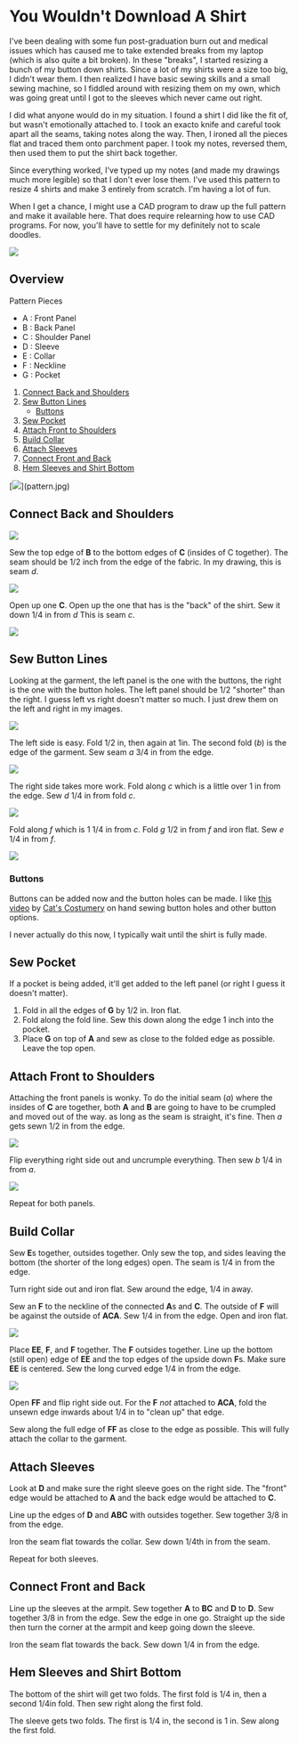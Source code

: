 # You Wouldn't Download A Shirt

I've been dealing with some fun post-graduation burn out and medical issues
which has caused me to take extended breaks from my laptop (which is also quite
a bit broken). In these "breaks", I started resizing a bunch of my button down
shirts. Since a lot of my shirts were a size too big, I didn't wear them. I then
realized I have basic sewing skills and a small sewing machine, so I fiddled
around with resizing them on my own, which was going great until I got to the
sleeves which never came out right.

I did what anyone would do in my situation. I found a shirt I did like the fit
of, but wasn't emotionally attached to. I took an exacto knife and careful took
apart all the seams, taking notes along the way. Then, I ironed all the pieces
flat and traced them onto parchment paper. I took my notes, reversed them, then
used them to put the shirt back together.

Since everything worked, I've typed up my notes (and made my drawings much more
legible) so that I don't ever lose them. I've used this pattern to resize 4
shirts and make 3 entirely from scratch. I'm having a lot of fun.

When I get a chance, I might use a CAD program to draw up the full pattern and
make it available here. That does require relearning how to use CAD programs.
For now, you'll have to settle for my definitely not to scale doodles.

<img src="youwouldntdownloadashirt.png">

## Overview

<div class="minipages">
<div class="half">
Pattern Pieces

- A : Front Panel
- B : Back Panel
- C : Shoulder Panel
- D : Sleeve
- E : Collar
- F : Neckline
- G : Pocket

1. [Connect Back and Shoulders](#connect-back-and-shoulders)
2. [Sew Button Lines](#sew-button-lines)
	- [Buttons](#buttons)
3. [Sew Pocket](#sew-pocket)
3. [Attach Front to Shoulders](#attach-front-to-shoulders)
4. [Build Collar](#build-collar)
5. [Attach Sleeves](#attach-sleeves)
6. [Connect Front and Back](#connect-front-and-back)
7. [Hem Sleeves and Shirt Bottom](#hem-sleeves-and-shirt-bottom)
</div>
[<img class="half" src="pattern.jpg">](pattern.jpg)
</div>


## Connect Back and Shoulders

[<img src="shoulders.jpg">](shoulders.jpg)

Sew the top edge of **B** to the bottom edges of **C** (insides of C together).
The seam should be 1/2 inch from the edge of the fabric. In my drawing, this is
seam _d_.

[<img class="half" src="backshouldersA.jpg">](backshouldersA.jpg)

Open up one **C**. Open up the one that has is the "back" of the shirt. Sew it
down 1/4 in from _d_ This is seam _c_.

[<img class="half" src="backshouldersB.jpg">](backshouldersB.jpg)


## Sew Button Lines

Looking at the garment, the left panel is the one with the buttons, the right is
the one with the button holes. The left panel should be 1/2 "shorter" than the
right. I guess left vs right doesn't matter so much. I just drew them on the left
and right in my images.

[<img src="buttons.jpg">](buttons.jpg)

The left side is easy. Fold 1/2 in, then again at 1in. The second fold (_b_) is
the edge of the garment. Sew seam _a_ 3/4 in from the edge.

[<img class="half" src="buttonsLC.jpg">](buttonsLC.jpg)

The right side takes more work. Fold along _c_ which is a little over 1 in from
the edge. Sew _d_ 1/4 in from fold _c_.

[<img class="half" src="buttonsRC.jpg">](buttonsRC.jpg)

Fold along _f_ which is 1 1/4 in from _c_. Fold _g_  1/2 in from _f_ and iron
flat. Sew _e_ 1/4 in from _f_.

[<img class="half" src="buttonsRD.jpg">](buttonsRD.jpg)

### Buttons

Buttons can be added now and the button holes can be made. I like
[this video](https://youtu.be/sNOhBJ2YVBA?t=102)
by
[Cat's Costumery](https://www.youtube.com/c/CatsCostumery)
on hand sewing button holes and other button options.

I never actually do this now, I typically wait until the shirt is fully made.

## Sew Pocket

If a pocket is being added, it'll get added to the left panel (or right I guess
it doesn't matter).

1. Fold in all the edges of **G** by 1/2 in. Iron flat.
2. Fold along the fold line. Sew this down along the edge 1 inch into the
	pocket.
3. Place **G** on top of **A** and sew as close to the folded edge as possible.
	Leave the top open.


## Attach Front to Shoulders

Attaching the front panels is wonky. To do the initial seam (_a_) where the
insides of **C** are together, both **A** and **B** are going to have to be
crumpled and moved out of the way. as long as the seam is straight, it's fine.
Then _a_ gets sewn 1/2 in from the edge.

[<img class="half" src="frontshouldersA.jpg">](frontshouldersA.jpg)

Flip everything right side out and uncrumple everything. Then sew _b_ 1/4 in from
_a_.

[<img class="half" src="frontshouldersB.jpg">](frontshouldersB.jpg)

Repeat for both panels.


## Build Collar

Sew **E**s together, outsides together. Only sew the top, and sides leaving the
bottom (the shorter of the long edges) open. The seam is 1/4 in from the edge.

Turn right side out and iron flat. Sew around the edge, 1/4 in away.

Sew an **F** to the neckline of the connected **A**s and **C**. The outside of
**F** will be against the outside of **ACA**. Sew 1/4 in from the edge. Open
and iron flat.

[<img class="half" src="collarA.jpg">](collarA.jpg)

Place **EE**, **F**, and **F** together. The **F** outsides together. Line up
the bottom (still open) edge of **EE** and the top edges of the upside down
**F**s. Make sure **EE** is centered. Sew the long curved edge 1/4 in from the
edge.

[<img class="half" src="collarB.jpg">](collarB.jpg)

Open **FF** and flip right side out. For the **F** _not_ attached to **ACA**,
fold the unsewn edge inwards about 1/4 in to "clean up" that edge.

Sew along the full edge of **FF** as close to the edge as possible. This will
fully attach the collar to the garment.


## Attach Sleeves

Look at **D** and make sure the right sleeve goes on the right side. The "front"
edge would be attached to **A** and the back edge would be attached to **C**.

Line up the edges of **D** and **ABC** with outsides together. Sew together 3/8
in from the edge.

Iron the seam flat towards the collar. Sew down 1/4th in from the seam.

Repeat for both sleeves.


## Connect Front and Back

Line up the sleeves at the armpit. Sew together **A** to **BC** and **D** to
**D**. Sew together 3/8 in from the edge. Sew the edge in one go. Straight up
the side then turn the corner at the armpit and keep going down the sleeve.

Iron the seam flat towards the back. Sew down 1/4 in from the edge.


## Hem Sleeves and Shirt Bottom

The bottom of the shirt will get two folds. The first fold is 1/4 in, then a
second 1/4in fold. Then sew right along the first fold.

The sleeve gets two folds. The first is 1/4 in, the second is 1 in. Sew along
the first fold.

